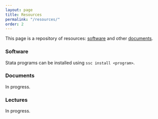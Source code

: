 ```yaml
---
layout: page
title: Resources
permalink: "/resources/"
order: 2
---
```


This page is a repository of resources: [software](#software) and other [documents](#documents).


### Software

Stata programs can be installed using `ssc install <program>`.

### Documents

In progress.

### Lectures

In progress.
